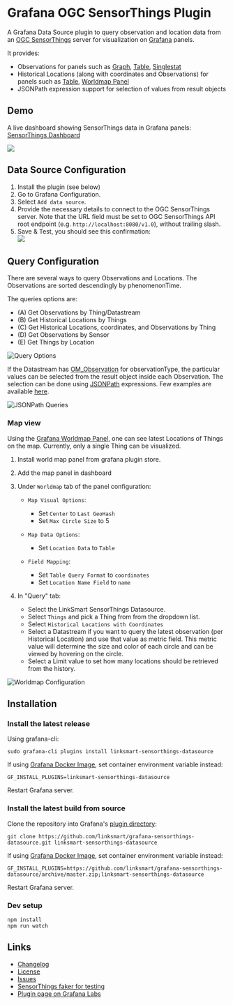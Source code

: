# Grafana OGC SensorThings Plugin
A Grafana Data Source plugin to query observation and location data from an [OGC SensorThings](https://github.com/opengeospatial/sensorthings) server for visualization on [Grafana](http://grafana.org/) panels.

It provides:
* Observations for panels such as [Graph](https://grafana.com/plugins/graph), [Table](https://grafana.com/plugins/table), [Singlestat](https://grafana.com/plugins/singlestat)
* Historical Locations (along with coordinates and Observations) for panels such as [Table](https://grafana.com/plugins/table), [Worldmap Panel](https://grafana.com/plugins/grafana-worldmap-panel)
* JSONPath expression support for selection of values from result objects

## Demo
A live dashboard showing SensorThings data in Grafana panels: [SensorThings Dashboard](https://demo.linksmart.eu/grafana/d/OUQUMYDmz/ogc-sensorthings)

[![](https://raw.githubusercontent.com/linksmart/grafana-sensorthings-datasource/master/img/dashboard_small.png)](https://raw.githubusercontent.com/linksmart/grafana-sensorthings-datasource/master/img/dashboard.png)

## Data Source Configuration

1. Install the plugin (see below)
2. Go to Grafana Configuration.
3. Select `Add data source`.
4. Provide the necessary details to connect to the OGC SensorThings server. Note that the URL field must be set to OGC SensorThings API root endpoint (e.g. `http://localhost:8080/v1.0`), without trailing slash.
5. Save & Test, you should see this confirmation:  
![](https://raw.githubusercontent.com/linksmart/grafana-sensorthings-datasource/master/img/datasource_setup_confirmation.png)

## Query Configuration
There are several ways to query Observations and Locations. The Observations are sorted descendingly by phenomenonTime. 

The queries options are:
* (A) Get Observations by Thing/Datastream
* (B) Get Historical Locations by Things
* (C) Get Historical Locations, coordinates, and Observations by Thing
* (D) Get Observations by Sensor
* (E) Get Things by Location

![Query Options](https://raw.githubusercontent.com/linksmart/grafana-sensorthings-datasource/master/img/query_options.jpg)

If the Datastream has [OM_Observation](http://docs.opengeospatial.org/is/15-078r6/15-078r6.html#table_12) for observationType, the particular values can be selected from the result object inside each Observation. The selection can be done using [JSONPath](https://goessner.net/articles/JsonPath/index.html#e2) expressions. Few examples are available [here](https://github.com/linksmart/grafana-sensorthings-datasource/blob/master/JSONPath.md).

![JSONPath Queries](https://raw.githubusercontent.com/linksmart/grafana-sensorthings-datasource/master/img/query_jsonpath.jpg)

### Map view
Using the [Grafana Worldmap Panel](https://grafana.com/grafana/plugins/grafana-worldmap-panel), one can see latest Locations of Things on the map. Currently, only a single Thing can be visualized.

1. Install world map panel from grafana plugin store.
2. Add the map panel in dashboard
3. Under `Worldmap` tab of the panel configuration:
    * `Map Visual Options`:
        * Set `Center` to `Last GeoHash`
        * Set `Max Circle Size` to 5
               
    * `Map Data Options`:
        * Set `Location Data` to `Table`
        
    * `Field Mapping`:
        * Set `Table Query Format` to `coordinates`
        * Set `Location Name Field` to `name`

4. In "Query" tab:
    * Select the LinkSmart SensorThings Datasource.
    * Select `Things` and pick a Thing from from the dropdown list.
    * Select `Historical Locations with Coordinates`
    * Select a Datastream if you want to query the latest observation (per Historical Location) and use that value as metric field. This metric value will determine the size and color of each circle and can be viewed by hovering on the circle.
    * Select a Limit value to set how many locations should be retrieved from the history.

![Worldmap Configuration](https://raw.githubusercontent.com/linksmart/grafana-sensorthings-datasource/master/img/worldmap_config.jpg)

## Installation

### Install the latest release
Using grafana-cli:
```
sudo grafana-cli plugins install linksmart-sensorthings-datasource
```
If using [Grafana Docker Image](https://hub.docker.com/r/grafana/grafana/), set container environment variable instead:
```
GF_INSTALL_PLUGINS=linksmart-sensorthings-datasource
```

Restart Grafana server.

### Install the latest build from source
Clone the repository into Grafana's [plugin directory](http://docs.grafana.org/plugins/installation/#grafana-plugin-directory):
```
git clone https://github.com/linksmart/grafana-sensorthings-datasource.git linksmart-sensorthings-datasource
```
If using [Grafana Docker Image](https://hub.docker.com/r/grafana/grafana/), set container environment variable instead:
```
GF_INSTALL_PLUGINS=https://github.com/linksmart/grafana-sensorthings-datasource/archive/master.zip;linksmart-sensorthings-datasource
```

Restart Grafana server.

### Dev setup
```
npm install
npm run watch
```

## Links
* [Changelog](https://github.com/linksmart/grafana-sensorthings-datasource/blob/master/CHANGELOG.md)
* [License](https://github.com/linksmart/grafana-sensorthings-datasource/blob/master/LICENSE)
* [Issues](https://github.com/linksmart/grafana-sensorthings-datasource/issues)
* [SensorThings faker for testing](https://github.com/linksmart/sensorthings-faker)
* [Plugin page on Grafana Labs](https://grafana.com/plugins/linksmart-sensorthings-datasource)
